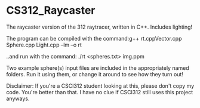# CS312_Raycaster
The raycaster version of the 312 raytracer, written in C++. Includes lighting! 

The program can be compiled with the command:g++ rt.cppVector.cpp Sphere.cpp Light.cpp –lm –o rt


..and run with the command: ./rt <spheres.txt> img.ppm

Two example sphere(s) input files are included in the appropriately named folders. Run it using them, or change it around to see how they turn out!

Disclaimer: If you're a CSCI312 student looking at this, please don't copy my code. You're better than that. I have no clue if CSCI312 still uses this project anyways. 
